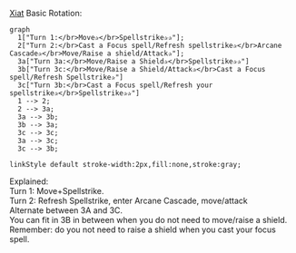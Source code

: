 [Xiat](../../Backstory/Party-Members/Xiat.md) Basic Rotation:

```mermaid
graph
  1["Turn 1:</br>Move✰</br>Spellstrike✰✰"];
  2["Turn 2:</br>Cast a Focus spell/Refresh spellstrike✰</br>Arcane Cascade✰</br>Move/Raise a shield/Attack✰"];
  3a["Turn 3a:</br>Move/Raise a Shield✰</br>Spellstrike✰✰"]
  3b["Turn 3c:</br>Move/Raise a Shield/Attack✰</br>Cast a Focus spell/Refresh Spellstrike✰"]
  3c["Turn 3b:</br>Cast a Focus spell/Refresh your spellstrike✰</br>Spellstrike✰✰"]
  1 --> 2;
  2 --> 3a;
  3a --> 3b;
  3b --> 3a;
  3c --> 3c;
  3a --> 3c;
  3c --> 3b;

linkStyle default stroke-width:2px,fill:none,stroke:gray;
```

Explained:   
Turn 1: Move+Spellstrike.  
Turn 2: Refresh Spellstrike, enter Arcane Cascade, move/attack  
Alternate between 3A and 3C.  
You can fit in 3B in between when you do not need to move/raise a shield.  
Remember: do you not need to raise a shield when you cast your focus spell.  
